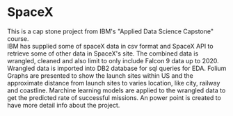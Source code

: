 # SpaceX
This is a cap stone project from IBM's "Applied Data Science Capstone" course.  
IBM has supplied some of spaceX data in csv format and SpaceX API to retrieve some of other data in SpaceX's site.
The combined data is wrangled, cleaned and also limit to only include Falcon 9 data up to 2020.
Wrangled data is imported into DB2 database for sql queries for EDA.
Folium Graphs are presented to show the launch sites within US and the approximate distance from launch sites to varies location, like city, railway and coastline.
Marchine learning models are applied to the wrangled data to get the predicted rate of successful missions.
An power point is created to have more detail info about the project.

